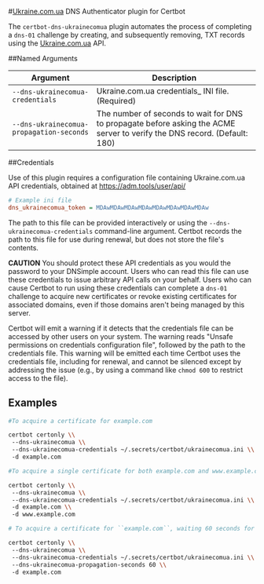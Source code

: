 #[Ukraine.com.ua](https://ukraine.com.ua) DNS Authenticator plugin for Certbot

The `certbot-dns-ukrainecomua` plugin automates the process of
completing a `dns-01` challenge by creating, and
subsequently removing, TXT records using the [Ukraine.com.ua](https://ukraine.com.ua) API.

##Named Arguments

Argument | Description
---------------------------------| -----------------
`--dns-ukrainecomua-credentials` | Ukraine.com.ua credentials_ INI file. (Required)
`--dns-ukrainecomua-propagation-seconds` | The number of seconds to wait for DNS to propagate before asking the ACME server to verify the DNS record. (Default: 180)


##Credentials

Use of this plugin requires a configuration file containing Ukraine.com.ua API
credentials, obtained at https://adm.tools/user/api/

```ini
# Example ini file
dns_ukrainecomua_token = MDAwMDAwMDAwMDAwMDAwMDAwMDAwMDAw
```

The path to this file can be provided interactively or using the
`--dns-ukrainecomua-credentials` command-line argument. Certbot records the path
to this file for use during renewal, but does not store the file's contents.

__CAUTION__ You should protect these API credentials as you would the password to your
DNSimple account. Users who can read this file can use these credentials
to issue arbitrary API calls on your behalf. Users who can cause Certbot to
run using these credentials can complete a `dns-01` challenge to acquire
new certificates or revoke existing certificates for associated domains,
even if those domains aren't being managed by this server.

Certbot will emit a warning if it detects that the credentials file can be
accessed by other users on your system. The warning reads "Unsafe permissions
on credentials configuration file", followed by the path to the credentials
file. This warning will be emitted each time Certbot uses the credentials file,
including for renewal, and cannot be silenced except by addressing the issue
(e.g., by using a command like ``chmod 600`` to restrict access to the file).


Examples
--------

```bash
#To acquire a certificate for example.com

certbot certonly \\
 --dns-ukrainecomua \\
 --dns-ukrainecomua-credentials ~/.secrets/certbot/ukrainecomua.ini \\
 -d example.com

#To acquire a single certificate for both example.com and www.example.com

certbot certonly \\
 --dns-ukrainecomua \\
 --dns-ukrainecomua-credentials ~/.secrets/certbot/ukrainecomua.ini \\
 -d example.com \\
 -d www.example.com

# To acquire a certificate for ``example.com``, waiting 60 seconds for DNS propagation

certbot certonly \\
 --dns-ukrainecomua \\
 --dns-ukrainecomua-credentials ~/.secrets/certbot/ukrainecomua.ini \\
 --dns-ukrainecomua-propagation-seconds 60 \\
 -d example.com
